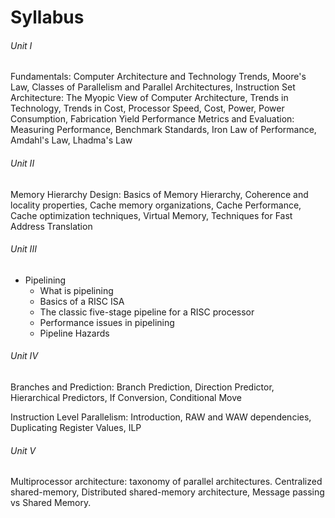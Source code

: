 # Syllabus

###### Unit I

Fundamentals: Computer Architecture and Technology Trends, Moore's
Law, Classes of Parallelism and Parallel Architectures, Instruction Set
Architecture: The Myopic View of Computer Architecture, Trends in
Technology, Trends in Cost, Processor Speed, Cost, Power, Power
Consumption, Fabrication Yield
Performance Metrics and Evaluation: Measuring Performance, Benchmark
Standards, Iron Law of Performance, Amdahl's Law, Lhadma's Law

###### Unit II

Memory Hierarchy Design: Basics of Memory Hierarchy, Coherence and
locality properties, Cache memory organizations, Cache Performance,
Cache optimization techniques, Virtual Memory, Techniques for Fast
Address Translation

###### Unit III

- Pipelining
    - What is pipelining
    - Basics of a RISC ISA
    - The classic five-stage pipeline for a RISC processor
    - Performance issues in pipelining
    - Pipeline Hazards

###### Unit IV

Branches and Prediction: Branch Prediction, Direction Predictor, Hierarchical Predictors, If Conversion, Conditional Move

Instruction Level Parallelism: Introduction, RAW and WAW dependencies,
Duplicating Register Values, ILP

###### Unit V

Multiprocessor architecture: taxonomy of parallel architectures. Centralized shared-memory, Distributed shared-memory architecture, Message passing vs Shared Memory.